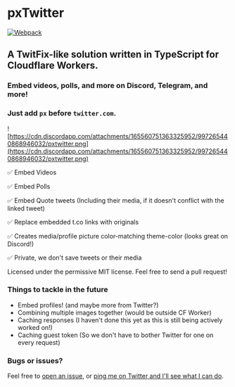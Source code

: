 # pxTwitter

[![Webpack](https://github.com/dangeredwolf/pxtwitter/actions/workflows/webpack.yml/badge.svg)](https://github.com/dangeredwolf/pxtwitter/actions/workflows/webpack.yml)

## A TwitFix-like solution written in TypeScript for Cloudflare Workers. 

### Embed videos, polls, and more on Discord, Telegram, and more!
### Just add `px` before `twitter.com`.

![https://cdn.discordapp.com/attachments/165560751363325952/997265440868946032/pxtwitter.png](https://cdn.discordapp.com/attachments/165560751363325952/997265440868946032/pxtwitter.png)

✅ Embed Videos

✅ Embed Polls

✅ Embed Quote tweets (Including their media, if it doesn't conflict with the linked tweet)

✅ Replace embedded t.co links with originals

✅ Creates media/profile picture color-matching theme-color (looks great on Discord!)

✅ Private, we don't save tweets or their media

Licensed under the permissive MIT license. Feel free to send a pull request!


### Things to tackle in the future

* Embed profiles! (and maybe more from Twitter?)
* Combining multiple images together (would be outside CF Worker)
* Caching responses (I haven't done this yet as this is still being actively worked on!)
* Caching guest token (So we don't have to bother Twitter for one on every request)

### Bugs or issues?

Feel free to [open an issue](https://github.com/dangeredwolf/pxTwitter/issues), or [ping me on Twitter and I'll see what I can do](https://twitter.com/dangeredwolf).